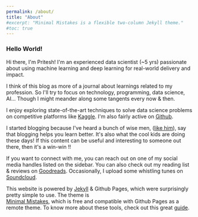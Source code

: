 ```yaml
---
permalink: /about/
title: "About"
#excerpt: "Minimal Mistakes is a flexible two-column Jekyll theme."
#toc: true
---
```


### Hello World!


Hi there, I'm Pritesh!
I'm an experienced data scientist (~5 yrs) passionate about using machine learning
and deep learning for real-world delivery and impact.

I think of this blog as more of a journal about learnings related to my profession.
So I'll try to focus on technology, programming, data science, AI...
Though I might meander along some tangents every now & then.


I enjoy exploring state-of-the-art techniques to solve data science problems on 
competitive platforms like <a href="https://www.kaggle.com/priteshshrivastava">Kaggle</a>. I'm also fairly active on <a href="https://github.com/pritesh-shrivastava">Github</a>.

I started blogging because I've heard a bunch of wise men, 
(<a href="https://www.fast.ai/2020/01/16/fast_template/">like him</a>),
say that blogging helps you learn better. It's also what the cool kids are doing these days!
If this content can be useful and interesting to someone out there, 
then it's a win-win !!


If you want to connect with me, you can reach out on one of my social media handles listed on the sidebar. 
You can also check out my reading list & reviews on <a href="https://www.goodreads.com/user/show/23475269-pritesh-shrivastava">Goodreads</a>. Occasionally, I upload some whistling tunes on <a href="https://soundcloud.com/pritesh-shrivastava">Soundcloud</a>.


This website is powered by <a href="http://jekyllrb.com">Jekyll</a> & Github Pages, 
which were surprisingly pretty simple to use. The theme is  
<a href="https://mmistakes.github.io/minimal-mistakes/">Minimal Mistakes</a>, which is free and compatible with Github Pages as a remote theme. To know more about these tools, check out this great 
<a href="http://jmcglone.com/guides/github-pages/">guide</a>.


